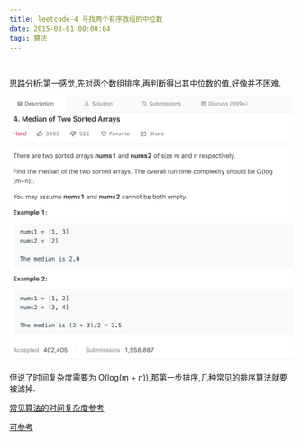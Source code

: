 ```yaml
---
title: leetcode-4 寻找两个有序数组的中位数
date: 2015-03-01 00:00:04
tags: 算法
---
```


<br>

思路分析:第一感觉,先对两个数组排序,再判断得出其中位数的值,好像并不困难.

![pic](leetcode-4-寻找两个有序数组的中位数/1.png)

但说了时间复杂度需要为 O(log(m + n)),那第一步排序,几种常见的排序算法就要被滤掉.


[常见算法的时间复杂度参考](https://blog.csdn.net/l975764577/article/details/39399077)

[可参考](https://blog.csdn.net/jek123456/article/details/80022075)